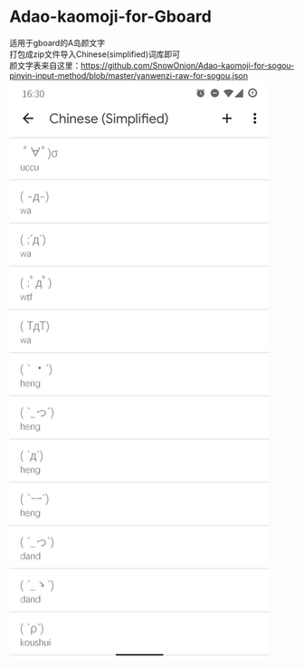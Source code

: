 # Adao-kaomoji-for-Gboard
适用于gboard的A岛颜文字  
打包成zip文件导入Chinese(simplified)词库即可  
颜文字表来自这里：https://github.com/SnowOnion/Adao-kaomoji-for-sogou-pinyin-input-method/blob/master/yanwenzi-raw-for-sogou.json  
![image](https://github.com/9hoton/Adao-kaomoji-for-Gboard/blob/main/dictionary.jpg)
